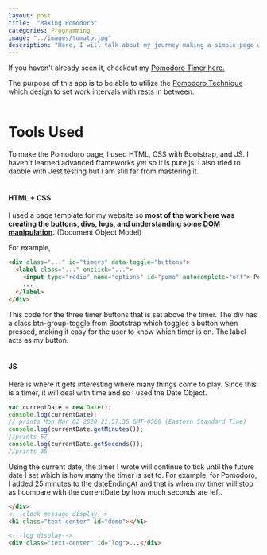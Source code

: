 ```yaml
---
layout: post
title:  "Making Pomodoro"
categories: Programming
image: "../images/tomato.jpg"
description: "Here, I will talk about my journey making a simple page with Pomodoro timer."
---
```

If you haven't already seen it, checkout my [Pomodoro Timer here.](/projects/pomodoro)

The purpose of this app is to be able to utilize the [Pomodoro Technique](https://en.wikipedia.org/wiki/Pomodoro_Technique) which design to set work intervals with rests in between.
<br >
<br >
# Tools Used
To make the Pomodoro page, I used HTML, CSS with Bootstrap, and JS. I haven't learned advanced frameworks yet so it is pure js. I also tried to dabble with Jest testing but I am still
far from mastering it.
<br >
<br >
#### HTML + CSS
I used a page template for my website so **most of the work here was creating the buttons, divs, logs, and understanding some [DOM manipulation](https://developer.mozilla.org/en-US/docs/Learn/JavaScript/Client-side_web_APIs/Manipulating_documents).** (Document Object Model)

For example,

<!--button cluster-->
```html
<div class="..." id="timers" data-toggle="buttons">
  <label class="..." onclick="...">
    <input type="radio" name="options" id="pomo" autocomplete="off"> Pomodoro
    ...
  </label>
</div>
```
This code for the three timer buttons that is set above the timer. The div has a class btn-group-toggle from Bootstrap which toggles a button when pressed, making it easy for the user to know which timer is on.
The label acts as my button.
<br >
<br >
#### JS
Here is where it gets interesting where many things come to play. Since this is a timer, it will deal with time and so I used the Date Object.
```javascript
var currentDate = new Date();
console.log(currentDate);
// prints Mon Mar 02 2020 21:57:35 GMT-0500 (Eastern Standard Time)
console.log(currentDate.getMinutes());
//prints 57
console.log(currentDate.getSeconds());
//prints 35
```
Using the current date, the timer I wrote will continue to tick until the future date I set which is how many the timer is set to. For example, for Pomodoro, I added 25 minutes to the dateEndingAt and that is when my timer will stop as I compare with the currentDate by how much seconds are left.
```html
</div>
<!--clock message display-->
<h1 class="text-center" id="demo"></h1>
```


```html
<!--log display-->
<div class="text-center" id="log">...</div>
```
